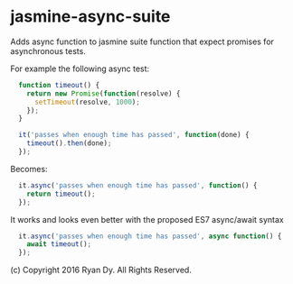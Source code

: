# jasmine-async-suite

Adds async function to jasmine suite function that expect promises for asynchronous tests.

For example the following async test:
```js
  function timeout() {
    return new Promise(function(resolve) {
      setTimeout(resolve, 1000);
    });
  }

  it('passes when enough time has passed', function(done) {
    timeout().then(done);
  });    
```

Becomes:
```js
  it.async('passes when enough time has passed', function() {
    return timeout();  
  });    
```

It works and looks even better with the proposed ES7 async/await syntax
```js
  it.async('passes when enough time has passed', async function() {
    await timeout();  
  });    
```

(c) Copyright 2016 Ryan Dy. All Rights Reserved.
